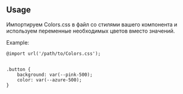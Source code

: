 ## Usage

Импортируем Colors.css в файл со стилями вашего компонента и используем переменные необходимых цветов вместо значений.

Example:

```
@import url('/path/to/Colors.css');


.button {
    background: var(--pink-500);
    color: var(--azure-500);
}
```
